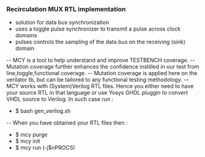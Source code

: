 ### Recirculation MUX RTL implementation

- solution for data bus synchronization
- uses a toggle pulse synchronizer to transmit a pulse across clock domains
- pulses controls the sampling of the data bus on the receiving (sink) domain


-- MCY is a tool to help understand and improve TESTBENCH coverage.
-- Mutation coverage further enhances the confidence instilled in our test from line,toggle,functional coverage.
-- Mutation coverage is applied here on the verilator tb, but can be tailored to any functional testing methodology.
-- MCY works with (System)Verilog RTL files. Hence you either need to have your source RTL in that language or use Yosys GHDL pluggin to convert VHDL source to Verilog. In such case run :

- $ bash gen_verilog.sh 

-- When you have obtained your RTL files then : 
- $ mcy purge
- $ mcy init
- $ mcy run (-j$nPROCS)

